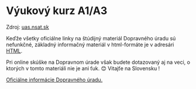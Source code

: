 ﻿# Výukový kurz A1/A3
Zdroj: [uas.nsat.sk](http://uas.nsat.sk)  

Keďže všetky oficiálne linky na štúdijný materiál Dopravného úradu sú nefunkčné, základný informačný materiál v html-formáte je v adresári [HTML](HTML/).  

Pri online skúške na Dopravnom úrade však budete dotazovaný aj na veci, o ktorých v tomto materiáli nie je ani ťuk. 😊 Vitajťe na Slovensku !

[Oficiálne informácie Dopravného úradu.](http://letectvo.nsat.sk/bezpilotne-letectvo/)  